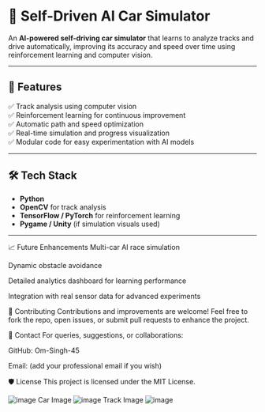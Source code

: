 # 🚗 Self-Driven AI Car Simulator

An **AI-powered self-driving car simulator** that learns to analyze tracks and drive automatically, improving its accuracy and speed over time using reinforcement learning and computer vision.

---

## 🎯 Features

✅ Track analysis using computer vision  
✅ Reinforcement learning for continuous improvement  
✅ Automatic path and speed optimization  
✅ Real-time simulation and progress visualization  
✅ Modular code for easy experimentation with AI models

---

## 🛠 Tech Stack

- **Python**
- **OpenCV** for track analysis
- **TensorFlow / PyTorch** for reinforcement learning
- **Pygame / Unity** (if simulation visuals used)

---

📈 Future Enhancements
Multi-car AI race simulation

Dynamic obstacle avoidance

Detailed analytics dashboard for learning performance

Integration with real sensor data for advanced experiments

🤝 Contributing
Contributions and improvements are welcome! Feel free to fork the repo, open issues, or submit pull requests to enhance the project.

📧 Contact
For queries, suggestions, or collaborations:

GitHub: Om-Singh-45

Email: (add your professional email if you wish)

🛡 License
This project is licensed under the MIT License.

![image](https://github.com/user-attachments/assets/60432188-f28b-411c-aef5-f63d7e5cbc1f)
Car Image
![image](https://github.com/user-attachments/assets/d834cf86-7b2b-4479-a3da-9fabe7bcd433)
Track Image
![image](https://github.com/user-attachments/assets/a65b7f8f-387e-4315-9adb-decb72d123bc)


